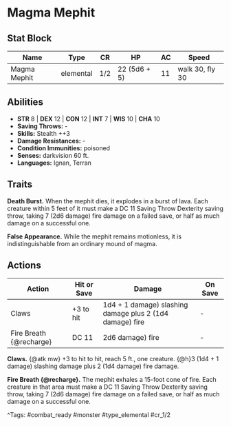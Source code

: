 # Magma Mephit

## Stat Block

| Name | Type | CR | HP | AC | Speed |
|------|------|----|----|----|-------|
| Magma Mephit | elemental | 1/2 | 22 (5d6 + 5) | 11 | walk 30, fly 30 |

## Abilities

- **STR** 8 | **DEX** 12 | **CON** 12 | **INT** 7 | **WIS** 10 | **CHA** 10
- **Saving Throws:** -  
- **Skills:** Stealth ++3  
- **Damage Resistances:** -  
- **Condition Immunities:** poisoned  
- **Senses:** darkvision 60 ft.  
- **Languages:** Ignan, Terran

## Traits

**Death Burst.** When the mephit dies, it explodes in a burst of lava. Each creature within 5 feet of it must make a DC 11 Saving Throw Dexterity saving throw, taking 7 (2d6 damage) fire damage on a failed save, or half as much damage on a successful one.

**False Appearance.** While the mephit remains motionless, it is indistinguishable from an ordinary mound of magma.


## Actions

| Action | Hit or Save | Damage | On Save |
|--------|--------------|--------|----------|
| Claws | +3 to hit | 1d4 + 1 damage) slashing damage plus 2 (1d4 damage) fire | - |
| Fire Breath {@recharge} | DC 11 | 2d6 damage) fire | - |

**Claws.** {@atk mw} +3 to hit to hit, reach 5 ft., one creature. {@h}3 (1d4 + 1 damage) slashing damage plus 2 (1d4 damage) fire damage.

**Fire Breath {@recharge}.** The mephit exhales a 15-foot cone of fire. Each creature in that area must make a DC 11 Saving Throw Dexterity saving throw, taking 7 (2d6 damage) fire damage on a failed save, or half as much damage on a successful one.


^Tags: #combat_ready #monster #type_elemental #cr_1/2